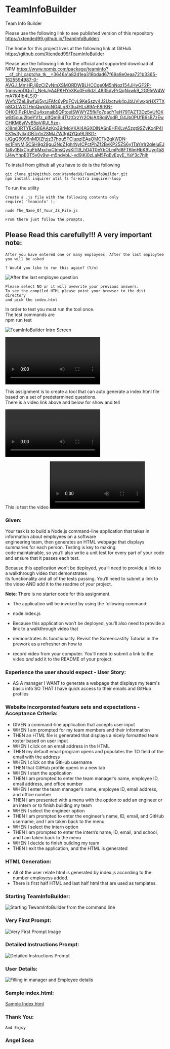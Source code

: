 

#  TeamInfoBuilder
Team Info Builder 
  
  
  Please use the following link to see published version of this repository https://xtended99.github.io/TeamInfoBuilder/  
  
  The home for this project lives at the following link at GitHub https://github.com/Xtended99/TeamInfoBuilder   
  
  Please use the following link for the official and supported download at NPM  https://www.npmjs.com/package/teaminfo?__cf_chl_captcha_tk__=3646a1a82d1ea316bdad67f69a8e0eaa721b3365-1625594987-0-AVGJ_MmHPJj8zCIZyNmXSMORDWBLHCCge0M5hNoz154JHyGF2P-1gqnvepDQuTi_NekJyA4PKHYeXKu0Fo6dzL4835dyPrQqNxwk9_2G9IeW4WmA7K4Ib4LSjO-Wvfc7ZeL8wfujj5yrJFAfc6yPqFCyL9KeSszv4J2Uxctwk4pJbUVlwxprHX7TXp8CrLWGTHmQwpVcNG4Lg873uJHLs89A-F8rKN-OH03lPzRUm2u4xsnajb5QPtoelSWWYZ5fkFo7qadY1eH79TAZT3Dz5vUfOKw8t5cuu2IbeYV1z_pIfQm9l4TUtCrzYr2OkjAX8qjjVodR_G4Jb0PUfB6sB7zEwCHKM8yiVvB5pViRJL5zq-x18mI0RTYEkSB6AAzKp39rMoVKAl4AGXOlNASnEHFKLvA5zgt9SZyKx4P4lEX1w3ylkqGBTp1n2SMJZW3gQYQq9LRKG-iJQgQ6096nMDlZfzjz37hpu5TCIupzIEAaOMCTk2qkWDN-ec1FnNMj5CSH9g29gu3NdZ1ghrNyICPctPhZf2BvKP25ZS6y1TaYn1r2qleluEJ1aRv1BtxCjruFbMxchxCtmsQysKITI9_hD4T0eYbOLmPd8FT6ImHbK9Uyg1b8IJ4wYhpE0T5y0y9w-m5ndvbIJ-vd9jKi0zLaM5FqEvEpyE_YaY3c7hlh   
  
  To install from github all you have to do is the following   
  
    git clone git@github.com:Xtended99/TeamInfoBuilder.git   
    npm install inquirer util fs fs-extra inquirer-loop   
  
  To run the utility   
  
    Create a .js file with the following contents only   
    require( 'teaminfo' );   

    node The_Name_Of_Your_JS_File.js   
  
    From there just follow the prompts.   
  
  ## Please Read this carefully!!! A very important note:   
  
    After you have entered one or many employees, After the last employtee you will be asked   
  
    ? Would you like to run this again? (Y/n)  
  
![After the last employee question](./assets/images/end_of_run.png)   
  
    Please select NO or it will ovewrite your previous answers.   
    To see the compiled HTML please point your browser to the dist directory   
    and pick the index.html   
  
   In order to test you must run the tool once.   
   The test commands are   
         npm run test   
  
![TeamInfoBuilder Intro Screen](./assets/images/instructionspng.PNG)   
   
![ Run_One MP4](./assets/videos/teaminfobuilder.mp4)   
     
  This assignment is to create a tool that can auto generate a index.html file based on a set of predetermined questions.  
  There is a video link above and below for show and tell
     
![Run_Two MP4](./assets/videos/TeamInfo_Tool_Browser.mp4)   

  This is test the video
![Run_Two MP4](./assets/videos/team_info_builder_test.mp4)   
  
### Given:
  
Your task is to build a Node.js command-line application that takes in information about employees on a software   
engineering team, then generates an HTML webpage that displays summaries for each person. Testing is key to making   
code maintainable, so you’ll also write a unit test for every part of your code and ensure that it passes each test.  
  
Because this application won’t be deployed, you’ll need to provide a link to a walkthrough video that demonstrates  
its functionality and all of the tests passing. You’ll need to submit a link to the video AND add it to the readme of your project.
  
**Note**: There is no starter code for this assignment.
     
-   The application will be invoked by using the following command:   
   
-   node index.js   
   
-   Because this application won’t be deployed, you’ll also need to provide a link to a walkthrough video that   
-   demonstrates its functionality. Revisit the Screencastify Tutorial in the prework as a refresher on how to   
-   record video from your computer. You’ll need to submit a link to the video _and_ add it to the README of your project.   
   
   
### Experience the user should expect - User Story:   
   
- AS A manager I WANT to generate a webpage that displays my team's basic info SO THAT I have quick access to their emails and GitHub profiles  
    
### Website incorporated feature sets and expectations - Acceptance Criteria:  
  
- GIVEN a command-line application that accepts user input  
- WHEN I am prompted for my team members and their information  
- THEN an HTML file is generated that displays a nicely formatted team roster based on user input  
- WHEN I click on an email address in the HTML  
- THEN my default email program opens and populates the TO field of the email with the address  
- WHEN I click on the GitHub username  
- THEN that GitHub profile opens in a new tab  
- WHEN I start the application  
- THEN I am prompted to enter the team manager’s name, employee ID, email address, and office number  
- WHEN I enter the team manager’s name, employee ID, email address, and office number  
- THEN I am presented with a menu with the option to add an engineer or an intern or to finish building my team  
- WHEN I select the engineer option  
- THEN I am prompted to enter the engineer’s name, ID, email, and GitHub username, and I am taken back to the menu  
- WHEN I select the intern option  
- THEN I am prompted to enter the intern’s name, ID, email, and school, and I am taken back to the menu  
- WHEN I decide to finish building my team  
- THEN I exit the application, and the HTML is generated  
  
### HTML Generation:  
  
- All of the user relate html is generated by index.js according to the number employess added. 
- There is first half HTML and last half html that are used as templates. 

### Starting TeamInfoBuilder:  

![Starting TewamInfoBuilder from the command line](./assets/images/starting.png)   
  
### Very First Prompt:  
  
![Very First Prompt Image](./assets/images/firstprompt.png)   
  
### Detailed Instructions Prompt:  
  
![Detailed Instructions Prompt](./assets/images/instructionspng.PNG)   
  
### User Details:  
  
![Filling in manager and Employee details](./assets/images/addingmgremp.png)   


### Sample index.html:  

[Sample Index.html](./index.html)
  
### Thank You:  
    And Enjoy
    
### Angel Sosa
  
